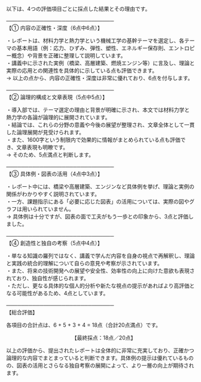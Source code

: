 以下は、4つの評価項目ごとに採点した結果とその理由です。

─────────────────────────────  
【① 内容の正確性・深度（6点中6点）】

・レポートは、材料力学と熱力学という機械工学の基幹テーマを選定し、各テーマの基本用語（例：応力、ひずみ、弾性、塑性、エネルギー保存則、エントロピー概念）や背景を正確に整理して説明しています。  
・講義中に示された実例（橋梁、高層建築、燃焼エンジン等）に言及し、理論と実際の応用との関連性を具体的に示している点も評価できます。  
→ 以上の点から、内容の正確性・深度は非常に優れており、6点を付与します。

─────────────────────────────  
【② 論理的構成と文章表現（5点中5点）】

・導入部では、テーマ選定の理由と背景が明確に示され、本文では材料力学と熱力学の各論が論理的に展開されています。  
・結論では、これらの分野の意義や今後の展望が整理され、文章全体として一貫した論理展開が見受けられます。  
・また、1600字という制限内で効果的に情報がまとめられている点も評価でき、文章表現も明瞭です。  
→ そのため、5点満点と判断します。

─────────────────────────────  
【③ 具体例・図表の活用（4点中3点）】

・レポート中には、橋梁や高層建築、エンジンなど具体例を挙げ、理論と実例の関係がわかりやすく説明されています。  
・一方、課題指示にある「必要に応じた図表」の活用については、実際の図やグラフは用いられていません。  
→ 具体例は十分ですが、図表の面で工夫がもう一歩との印象から、3点と評価しました。

─────────────────────────────  
【④ 創造性と独自の考察（5点中4点）】

・単なる知識の羅列ではなく、講義で学んだ内容を自身の視点で再解釈し、理論と実践の統合的理解について自らの意見や考察が示されています。  
・また、将来の技術開発への展望や安全性、効率性の向上に向けた意欲も表現されており、独自性が感じられます。  
・ただし、更なる具体的な個人的分析や新たな視点の提示があればより高評価となる可能性があるため、4点としています。

─────────────────────────────  
【総合評価】

各項目の合計点は、6 + 5 + 3 + 4 = 18点（合計20点満点）です。

　　　　　　　　　　　　　【最終採点：18点／20点】

以上の評価から、提出されたレポートは全体的に非常に充実しており、正確かつ論理的な内容でまとまっていると判断できます。具体例の提示は優れているものの、図表の活用とさらなる独自考察の展開によって、より一層の向上が期待されます。